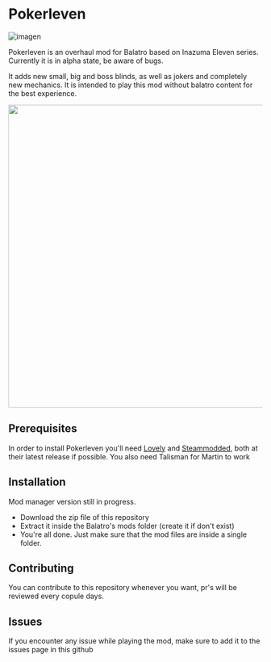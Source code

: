# Pokerleven
![imagen](https://github.com/user-attachments/assets/55e1390b-415e-41e3-be33-867bd37e11f9)

Pokerleven is an overhaul mod for Balatro based on Inazuma Eleven series. Currently it is in alpha state, be aware of bugs.

It adds new small, big and boss blinds, as well as jokers and completely new mechanics.
It is intended to play this mod without balatro content for the best experience.

<p align="center">
  <img src="https://github.com/user-attachments/assets/22d61d9e-a2fa-4616-add4-71ae4fd1065c" width="600">
</p>

## Prerequisites
In order to install Pokerleven you'll need [Lovely](https://github.com/ethangreen-dev/lovely-injector) and [Steammodded](https://github.com/Steamopollys/Steamodded), both at their latest release if possible. You also need Talisman for Martin to work

## Installation
Mod manager version still in progress.

- Download the zip file of this repository
- Extract it inside the Balatro's mods folder (create it if don't exist)
- You're all done. Just make sure that the mod files are inside a single folder.

## Contributing
You can contribute to this repository whenever you want, pr's will be reviewed every copule days.

## Issues
If you encounter any issue while playing the mod, make sure to add it to the issues page in this github
